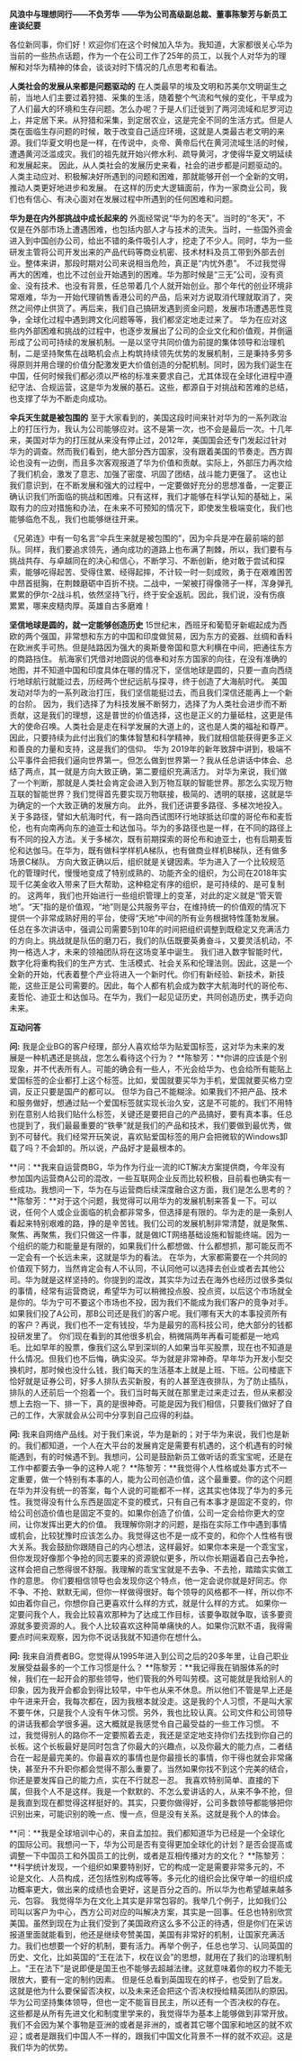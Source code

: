 **风浪中与理想同行——不负芳华**
**——华为公司高级副总裁、董事陈黎芳与新员工座谈纪要**



 各位新同事，你们好！欢迎你们在这个时候加入华为。我知道，大家都很关心华为当前的一些热点话题，作为一个在公司工作了25年的员工，以我个人对华为的理解和对华为精神的体会，谈谈对时下情况的几点思考和看法。

**人类社会的发展从来都是问题驱动的**
       在人类最早的埃及文明和苏美尔文明诞生之前，当地人们主要过着狩猎、采集的生活，随着整个气流和气候的变化，干旱成为了人们最大的环境和生存问题。怎么办呢？于是人们迁徙到了两河流域和尼罗河边上，并定居下来。从狩猎和采集，到定居农业，这是完全不同的生活方式。但是人类在面临生存问题的时候，敢于改变自己适应环境，这就是人类最古老文明的来源。我们华夏文明也是一样，在传说中，炎帝、黄帝后代在黄河流域生活的时候，遭遇黄河泛滥成灾。我们的祖先就开始兴修水利、疏导黄河，才使得华夏文明延续和发展起来。
       因此，从人类社会的发展历史来看，社会的进步都是问题驱动的。人类主动应对、积极解决好所遇到的问题和困难，那就能够开创一个全新的文明，推动人类更好地进步和发展。
       在这样的历史大逻辑面前，作为一家商业公司，我们也有信心、有决心面对在发展过程中所遇到的任何困难和问题。

**华为是在内外部挑战中成长起来的**
       外面经常说“华为的冬天”。当时的“冬天”，不仅是在外部市场上遭遇困难，也包括内部人才与技术的流失。当时，一些国外资金进入到中国创办公司，给出不错的条件吸引人才，挖走了不少人。同时，华为一些研发主管将公司开发出来的产品代码等商业机密、技术材料及员工带到外部去创业。整体来讲，那段时期对公司来说相当危险，真正是“内忧外患”。
       不过我觉得再大的困难，也比不过创业开始遇到的困难。华为那时候是“三无”公司，没有资金、没有技术、也没有背景，任总带着几个人就开始创业。那个年代的创业环境非常艰难，华为一开始代理销售香港公司的产品，后来对方说取消代理就取消了，突然之间停止供货了。再后来，我们自己搞研发遇到资金问题，发展市场遭遇恶性竞争，全球化过程中遇到跨文化问题等等，我们都坚定地走过来了。
       华为在应对这些内外部困难和挑战的过程中，也逐步发展出了公司的企业文化和价值观，并倒逼形成了公司可持续的发展机制。一是以坚守共同价值为前提的集体领导和治理机制，二是坚持聚焦在战略机会点上构筑持续领先优势的发展机制，三是秉持多劳多得原则并用合理的价值分配激发更大价值创造的分配机制。同时，因为我们诞生在中国，任何时候我们都必须以严格的标准来要求自己，尤其体现在全球化进程中遵纪守法、合规运营，这是华为发展的基石。这些，都源自于对挑战和苦难的总结，也支撑了华为不断走向成功。

**伞兵天生就是被包围的**
      至于大家看到的，美国这段时间来针对华为的一系列政治上的打压行为，我认为公司能够应对。这不是第一次，也不会是最后一次。十几年来，美国对华为的打压就从来没有停止过，2012年，美国国会还专门发起过针对华为的调查。然而我们看到，绝大部分西方国家，没有跟着美国的节奏走。西方舆论也没有一边倒，而且多次客观报道了华为价值和贡献。实际上，外部压力再次给了我们机会，激发了意志、加强了密度、巩固了团结，战斗能力更强了。
       这也让我们意识到，在不断发展和强大的过程中，一定要做好充分的思想准备，一定要正确认识我们所面临的挑战和困难。只有这样，我们才能够在科学认知的基础上，采取有力的应对措施和办法，在未来不可预知的情况下，即使发生极端变化，我们也能够临危不乱，我们也能够继往开来。

​      《兄弟连》中有一句名言“伞兵生来就是被包围的”，因为伞兵是冲在最前端的部队。同样，我们要追求领先，通向成功的道路上也布满了荆棘，所以，我们要有与挑战共存、与卓越同在的决心和信心，不断学习、不断创新，绝对敢于尝试和探索，能够吃得起苦、受得住累、经得起摔，不计较一时一刻成败，勇于在艰难困苦中昂首挺胸，在荆棘磨砺中百折不挠。
​       二战中，一架被打得像筛子一样，浑身弹孔累累的伊尔-2战斗机，依然坚持飞行，终于安全返航。因此，我们说，没有伤痕累累，哪来皮糙肉厚。英雄自古多磨难！

**坚信地球是圆的，就一定能够创造历史**
       15世纪末，西班牙和葡萄牙新崛起成为西欧的两个强国，非常想和东方的中国和印度做贸易，因为东方的瓷器、丝绸和香料在欧洲炙手可热。但是陆路因为强大的奥斯曼帝国和意大利横在中间，把通往东方的商路挡住。
       航海家们凭借对地圆说的信奉和对东方国家的向往，在没有准确的地图，并不知道中国和印度具体在哪的情况下，坚信地球是圆的，只要一直向西绕行地球航行就能过去，历经两个世纪远航与探寻，终于创造了大海航时代。
       美国发动对华为的一系列政治打压，我们坚信能挺过去，而且我们深信还能再上一个新的台阶。
       因为，我们选择了为科技发展不断努力，选择了为人类社会进步而不断贡献，这是我们的理想，这是普世的价值选择，这也是正义的力量砥柱，这更是伟大的使命召唤。人类社会是走在科学发展的大道上的，这也是人类的福祉和尊严。因此，只要持续为此付出我们的集体智慧和科学精神，我们就相信能获得更多正义和善良的力量和支持，这是我们的信仰。
       华为 2019年的新年致辞中讲到，极端不公平事件会把我们逼向世界第一。但怎么做到世界第一？我从任总讲话中体会、总结了两点，其一就是方向大致正确，第二要组织充满活力。
       对华为来说，我们做了一个判断，那就是人类社会肯定会进入到万物互联的智能世界。那怎么实现万物互联的智能世界？我们觉得首先要实现万物联接，极简的、透明的联接，这就是华为确定的一个大致正确的发展方向。
       此外，我们还讲要多路径、多梯次地投入。关于多路径，譬如大航海时代，有一路向西试图环行地球抵达印度的哥伦布和麦哲伦，也有向南再向东的迪亚士和达伽马。华为的多路径也是一样，在不同的路径上有不同的投入方法。关于多梯次，既有前期探索的哥伦布和迪亚士，也有后期麦哲伦和达伽马。在华为，既有做科学样机A梯队，也有做商业样机B梯队，还有做多场景C梯队。
       方向大致正确以后，组织就是关键因素。华为进入了一个比较规范化的管理时代，慢慢地变成了特别成熟的、功能齐全的组织，为公司在2018年实现千亿美金收入带来了巨大帮助，这种稳定有序的组织，是可持续的、是可复制的。
       这两年，我们也开始进行一些组织管理上的变革，对此的定义就是“管天管地”。“天”指的是价值观，“地”则是公共服务平台，在维持统一的价值观的情况下提供一个非常成熟好用的平台，使得“天地”中间的所有业务根据特性蓬勃发展。
      任总在多次讲话中，强调公司需要5到10年的时间把组织调整到既稳定又充满活力的方向上。挑战就是队伍的磨刀石，我们的队伍既要英勇奋斗，又要灵活机动，不拘一格选人才，未来的领袖团队将在这场变革中诞生。
     我们进入数字智能时代，数字化将重构我们的生产方式、生活模式、社会关系和伦理法则。因此，这是一个全新的开始，代表着整个产业将进入一个新时代。你们有新经验、新技术，新技能，这些正是公司需要的。因此，每个人都有机会成为数字大航海时代的哥伦布、麦哲伦、迪亚士和达伽马。在华为，我们一起见证历史，共同创造历史，携手迈向未来。


**互动问答**

**问:** 我是企业BG的客户经理，部分人喜欢给华为贴爱国标签，这对华为未来的发展是一种机遇还是挑战，您怎么看待这个行为？
**陈黎芳：**你讲的应该是个别现象，并不代表所有人。可能的确会有一些人，不光会给华为、也会给所有能贴上爱国标签的企业都打上这个标签。比如，爱国就要买华为手机，爱国就要买格力空调，反正只要是国产的都可以。
      但华为自己不能糊涂。如果我们不把产品、技术和服务做好，想通过贴一个爱国标签就实现长治久安，这是不可能的。我们不用特别在意别人给我们贴什么标签，关键还是要把自己的产品搞好，要有真本事。任总也提到了，我们最最重要的“铁拳”就是我们的产品和技术，我们要做到最优秀，做到不可替代。我们经常开玩笑说，喜欢贴爱国标签的用户会把微软的Windows卸载了吗？不会卸的。所以说，产品好才是最根本的。

**问：**我来自运营商BG，华为作为行业一流的ICT解决方案提供商，今年没有参加国内运营商A公司的混改，一些互联网企业反而比较积极，目前看也确实有一些成功。我想问一下，华为在与运营商后续深度融合这方面，我们是怎么思考的？
**陈黎芳：**对于这个问题，我觉得可以用华为的发展机制来答复一下。可以说，任何个人或企业面临的机会都非常多，但选择是有限的。华为走的是一条别人看起来特别艰难的路，挣的是辛苦钱。我们公司的发展机制非常清楚，就是聚焦、聚焦、再聚焦，我们只做这一件事，就是做ICT网络基础设施和智能终端。因为一个组织的能力和能量是有限的，如果我们什么都想做、什么都想抓，那可能反而不一定会有一个长远未来，这就是华为的看法。
       在华为，大家都需要在一个共同的价值观下努力，当然肯定会有人不认同，不认同他可以选择去创业或者去其他公司。华为就是这样坚持的。你提到的混改，其实华为过去在海外也经历过很多类似的事情，经常有运营商说，希望华为可以稍微投点股、投点资，以后这个市场就全是你的。华为宁可不要这个市场也不投，因为我们不能成为我们客户的竞争对手。如果我们投了A公司，那B公司还是我们的客户呢。我们哪有天大的本事投资所有的客户？再说，我们也不一定有钱投，华为是最穷的高科技公司，绝大部分的钱都投研发里了。
       你们现在看到的其他很多机会，稍微隔两年再看可能都是一地鸡毛。比如早年的股票，像我们这么早到深圳的人如果当年买股票，现在也不知道是什么情况。但我们也不后悔，确实没买。华为就是非常神奇。早年华为开发小型交换机时，那时候也没什么钱，我们每天的生活基本上就是上班、下班。公司楼底下恰好就是证券公司，好多人排队去买新股，有的人甚至连夜排队，为了防止插队，排队的人还前后一个抱着一个。我们当时每天就在那里走过来走过去，但从来都没想上去抱一下、排一下，真的是很神奇。可能是因为我们相信，只要我们做好了自己的工作，大家就会从公司中分享到自己应得的利益。

**问:** 我来自网络产品线。对于我们来说，华为是新的；对于华为来说，我们也是新的。我们都知道，一个人在大平台的发展肯定是需要有机遇的，这个机遇有的时候能遇到，有的时候遇不到。我想问，公司是鼓励新员工做听话的乖宝宝呢，还是在工作中都要去争一争的这种人呢？
**陈黎芳：**我觉得个人性格或处事方式不一定重要，做一个特别有本事的人，能为公司创造价值，这个最重要。你的这个问题在华为并没有统一的答案，每个人说的可能都不一样，这其实也体现了华为的多元性。我觉得没有什么东西是固定不变的模式，只有自己有本事才是固定不变的，你给公司创造价值也是固定不变的。如果你创造了价值，公司一定会给你更大的空间，让你发挥出更大的价值。
       我理解你刚才的问题，是指在实际工作中遇到事情或机会，比较犹豫时应该怎么办。我觉得这也不是一成不变的，和你个人性格有很大关系。我会鼓励你跟随自己的内心想法，这样最好。如果你本来是一个乖宝宝，但你发现好像那个争抢的同志要来的资源貌似更多，所以你长期逼着自己去争抢，这样会把自己憋得很不舒服。我理解的乖宝宝就是不去争、不去抢，踏踏实实做工作的意思。
       你们要相信领导也会发现你这个特点，他一定会说你就是好同志。你不争、不抢、默默无闻，但你一样做得很好。每个领导的风格都不一样，所以你不如由着你自己，你想你自己更喜欢什么样的方式，就是什么样的方式。
       如果你一定要问我个人，我会比较喜欢那种为了达成工作目标，该要争取就争取，该多要资源就多要资源的人。我个人比较喜欢这种简单痛快的人。如果你沉默不语，我得需要点时间来观察，因为你不说话我就不知道你在想什么。

**问:** 我来自消费者BG。您觉得从1995年进入到公司之后的20多年里，让自己职业发展受益最多的一个工作习惯是什么？
**陈黎芳：**我记得我在销服体系的时候，我们在一起开会的那些领导，他们管我的外号叫劳模。这可能就是我给别人的印象，因为我开会都会到得比较早，中午也从来不休息。所以他们不管是早上还是中午进来开会，我每次都在，因为我根本就没走。这是我的个人习惯，不是叫大家不要午休，只是我个人没有午休习惯。另外，我也比较认真。公司文件和公司领导的讲话我都会学很多遍。这大概就是我感觉令自己最受益的一些工作习惯。
      不过，我觉得别人的路你不一定要照着去走，我还是坚定地支持你们去找到你自己的长板。这个长板最好是同时包含了你最大的兴趣点，以及你最大的能力点，二者结合在一起是最完美的。你最喜欢的事情也是你最擅长的事情，你干得也就会非常痛快，甚至升不升职你都会觉得不那么重要了。当然如果你找不到这个完美的结合，你还是要发挥自己的能力点，实在不行就忍一忍。
       我喜欢特别简单、直接的下属，但我个人不是这样。我是一个默默的、不怎么爱讲话的人，从来不争不抢，但是我直到现在都觉得这样挺好的。其实，只要你做得好，公司多数领导都能够把你识别出来，可能识别的晚一点、慢一点，但是没有关系。这就是我个人的体会。

**问：**我是全球培训中心的，来自孟加拉。我们都知道华为已经是一个全球化的国际公司。我想问一下，华为公司是否有变得更加全球化的计划？是否会提高或调整一下中国员工和外国员工的比例，或者是互相传播对方的文化？
**陈黎芳：**科学统计发现，一个组织如果要特别好，它的构成一定是需要非常多元的，不论是文化、人员构成，还包括性别构成等等。多元化的组织会比保守单一的组织成功概率更大，做出来的成绩也会更好，这是百分之百的。所以华为也希望越来越多元、包容。
      我觉得华为在文化上其实是非常包容的。我举几个例子，比如我们公司叫以客户为中心，西方公司对应的叫解决方案，其实是一回事。任总也特别欣赏美国。虽然到现在为止我们受到了美国政府这么多不公正的待遇，但是你们在采访报道里面就能看到，他还是继续夸赞美国，美国有非常好的机制，让国家充满活力。我们也想要一个好的机制，要有活力。再举个例子，任总也学习、认同英国的历史、文化，比如英国的“王在法下，权在议会”的思想，就用在了我们的治理机制上。“王在法下”是说即便是国王也不能够去超越法律。这就意味着你的权力不能无限放大，要有一定的制约因素。
      但是任总看到英国现在的样子，也受到了启发。这就是他为什么要保留否决权，以及未来还会把这个否决权授给精英团队的原因。华为公司坚持集体领导，但也一定不能盲目民主，所以还有一个否决权的存在。
      这些都是从所有先进文化和制度里学来的，我觉得华为基本上能够做到非常开放。我们不会因为某个事物是亚洲的或者是非洲的，或者其它哪个国家和地区的就不欢迎；或者是跟我们中国人不一样的，跟我们中国文化背景不一样的就不欢迎。这是我们华为的优势。